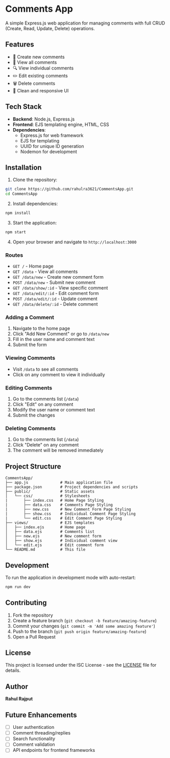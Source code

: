 # Comments App

A simple Express.js web application for managing comments with full CRUD (Create, Read, Update, Delete) operations.

## Features

- 📝 Create new comments
- 👀 View all comments
- 🔍 View individual comments
- ✏️ Edit existing comments
- 🗑️ Delete comments
- 🎨 Clean and responsive UI

## Tech Stack

- **Backend**: Node.js, Express.js
- **Frontend**: EJS templating engine, HTML, CSS
- **Dependencies**: 
  - Express.js for web framework
  - EJS for templating
  - UUID for unique ID generation
  - Nodemon for development

## Installation

1. Clone the repository:
```bash
git clone https://github.com/rahulra3621/CommentsApp.git
cd CommentsApp
```

2. Install dependencies:
```bash
npm install
```

3. Start the application:
```bash
npm start
```

4. Open your browser and navigate to `http://localhost:3000`

### Routes

- `GET /` - Home page
- `GET /data` - View all comments
- `GET /data/new` - Create new comment form
- `POST /data/new` - Submit new comment
- `GET /data/show/:id` - View specific comment
- `GET /data/edit/:id` - Edit comment form
- `POST /data/edit/:id` - Update comment
- `GET /data/delete/:id` - Delete comment

### Adding a Comment

1. Navigate to the home page
2. Click "Add New Comment" or go to `/data/new`
3. Fill in the user name and comment text
4. Submit the form

### Viewing Comments

- Visit `/data` to see all comments
- Click on any comment to view it individually

### Editing Comments

1. Go to the comments list (`/data`)
2. Click "Edit" on any comment
3. Modify the user name or comment text
4. Submit the changes

### Deleting Comments

1. Go to the comments list (`/data`)
2. Click "Delete" on any comment
3. The comment will be removed immediately

## Project Structure

```
CommentsApp/
├── app.js              # Main application file
├── package.json        # Project dependencies and scripts
├── public/             # Static assets
│   └── css/            # Stylesheets
|       ├── index.css   # Home Page Styling
|       ├── data.css    # Comments Page Styling
|       ├── new.css     # New Comment Form Page Styling
|       ├── show.css    # Individual Comment Page Styling
|       └── edit.css    # Edit Comment Page Styling
├── views/              # EJS templates
│   ├── index.ejs       # Home page
│   ├── data.ejs        # Comments list
│   ├── new.ejs         # New comment form
│   ├── show.ejs        # Individual comment view
│   └── edit.ejs        # Edit comment form
└── README.md           # This file
```

## Development

To run the application in development mode with auto-restart:

```bash
npm run dev
```

## Contributing

1. Fork the repository
2. Create a feature branch (`git checkout -b feature/amazing-feature`)
3. Commit your changes (`git commit -m 'Add some amazing feature'`)
4. Push to the branch (`git push origin feature/amazing-feature`)
5. Open a Pull Request

## License

This project is licensed under the ISC License - see the [LICENSE](LICENSE) file for details.

## Author

**Rahul Rajput**

## Future Enhancements

- [ ] User authentication
- [ ] Comment threading/replies
- [ ] Search functionality
- [ ] Comment validation
- [ ] API endpoints for frontend frameworks

